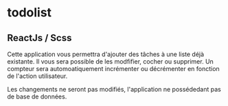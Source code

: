 # todolist

## ReactJs / Scss

Cette application vous permettra d'ajouter des tâches à une liste déjà existante. Il vous sera possible de les modfifier, cocher ou supprimer. Un compteur sera automoatiquement incrémenter ou décrémenter en fonction de l'action utilisateur. 

Les changements ne seront pas modifiés, l'application ne possédedant pas de base de données. 

